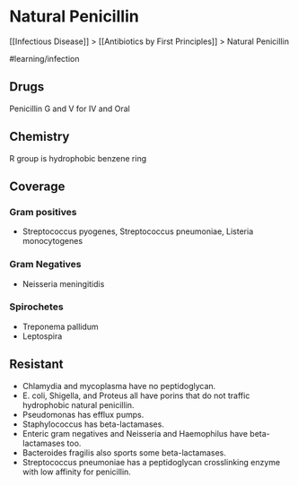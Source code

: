 # Natural Penicillin
[[Infectious Disease]] > [[Antibiotics by First Principles]] > Natural Penicillin

#learning/infection

## Drugs
Penicillin G and V for IV and Oral

## Chemistry
R group is hydrophobic benzene ring

## Coverage
### Gram positives
* Streptococcus pyogenes, Streptococcus pneumoniae, Listeria monocytogenes

### Gram Negatives
* Neisseria meningitidis

### Spirochetes
* Treponema pallidum
* Leptospira

## Resistant
* Chlamydia and mycoplasma have no peptidoglycan.
* E. coli, Shigella, and Proteus all have porins that do not traffic hydrophobic natural penicillin.
* Pseudomonas has efflux pumps.
* Staphylococcus has beta-lactamases.
* Enteric gram negatives and Neisseria and Haemophilus have beta-lactamases too.
* Bacteroides fragilis also sports some beta-lactamases.
* Streptococcus pneumoniae has a peptidoglycan crosslinking enzyme with low affinity for penicillin.
